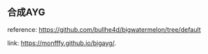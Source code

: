 ## 合成AYG
reference: https://github.com/bullhe4d/bigwatermelon/tree/default  

link: https://monfffy.github.io/bigayg/.
